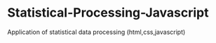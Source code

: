# Statistical-Processing-Javascript
Application of statistical data processing (html,css,javascript)
